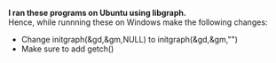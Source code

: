 **I ran these programs on Ubuntu using libgraph.**  
Hence, while runnning these on Windows make the following changes:
- Change initgraph(&gd,&gm,NULL) to initgraph(&gd,&gm,"")
- Make sure to add getch()
